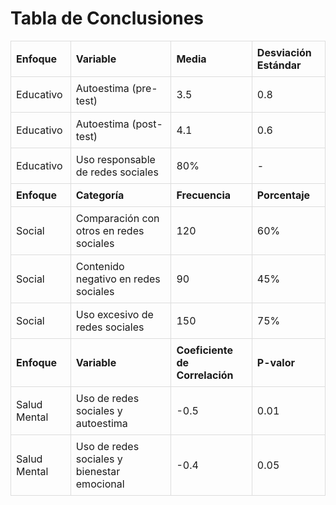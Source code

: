<!DOCTYPE html>
<html>
<head>
	<title>Tabla de Conclusiones</title>
	<style>
		table {
			border-collapse: collapse;
			width: 100%;
		}
		th, td {
			border: 1px solid #ddd;
			padding: 8px;
			text-align: left;
		}
	</style>
</head>
<body>
	<h1>Tabla de Conclusiones</h1>
	<table>
		<tr>
			<th>Enfoque</th>
			<th>Variable</th>
			<th>Media</th>
			<th>Desviación Estándar</th>
		</tr>
		<tr>
			<td> Educativo </td>
			<td> Autoestima (pre-test) </td>
			<td> 3.5 </td>
			<td> 0.8 </td>
		</tr>
		<tr>
			<td> Educativo </td>
			<td> Autoestima (post-test) </td>
			<td> 4.1 </td>
			<td> 0.6 </td>
		</tr>
		<tr>
			<td> Educativo </td>
			<td> Uso responsable de redes sociales </td>
			<td> 80% </td>
			<td> - </td>
		</tr>
		<tr>
			<th>Enfoque</th>
			<th>Categoría</th>
			<th>Frecuencia</th>
			<th>Porcentaje</th>
		</tr>
		<tr>
			<td> Social </td>
			<td> Comparación con otros en redes sociales </td>
			<td> 120 </td>
			<td> 60% </td>
		</tr>
		<tr>
			<td> Social </td>
			<td> Contenido negativo en redes sociales </td>
			<td> 90 </td>
			<td> 45% </td>
		</tr>
		<tr>
			<td> Social </td>
			<td> Uso excesivo de redes sociales </td>
			<td> 150 </td>
			<td> 75% </td>
		</tr>
		<tr>
			<th>Enfoque</th>
			<th>Variable</th>
			<th>Coeficiente de Correlación</th>
			<th>P-valor</th>
		</tr>
		<tr>
			<td> Salud Mental </td>
			<td> Uso de redes sociales y autoestima </td>
			<td> -0.5 </td>
			<td> 0.01 </td>
		</tr>
		<tr>
			<td> Salud Mental </td>
			<td> Uso de redes sociales y bienestar emocional </td>
			<td> -0.4 </td>
			<td> 0.05 </td>
		</tr>
	</table>
</body>
</html>


